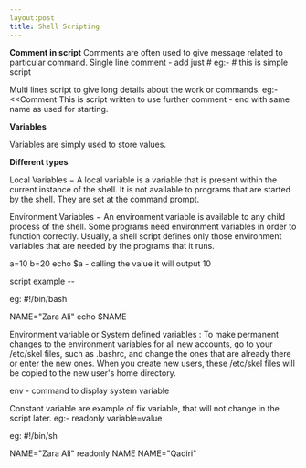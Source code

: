 ```yaml
---
layout:post
title: Shell Scripting
---
```


**Comment in script**
Comments are often used to give message related to particular command.
Single line comment - add just #
eg:-  # this is simple script 

Multi lines script to give long details about the work or commands.
eg:- <<Comment
This is script 
written to use further 
comment  - end with same name as used for starting.

**Variables**

Variables are simply used to store values.

**Different types**

Local Variables − A local variable is a variable that is present within the current instance of the shell. It is not available to programs that are started by the shell. They are set at the command prompt.

Environment Variables − An environment variable is available to any child process of the shell. Some programs need environment variables in order to function correctly. Usually, a shell script defines only those environment variables that are needed by the programs that it runs.


a=10
b=20
echo $a   - calling the value
it will output 10

script example  --

eg: #!/bin/bash

NAME="Zara Ali"
echo $NAME

Environment variable or System defined variables  :
To make permanent changes to the environment variables for all new accounts, go to your /etc/skel files, such as .bashrc, and change the ones that are already there or enter the new ones. When you create new users, these /etc/skel files will be copied to the new user's home directory.

env   - command to display system variable


Constant variable are example of fix variable, that will not change in the script later.
eg:-   readonly variable=value


eg:  #!/bin/sh

NAME="Zara Ali"
readonly NAME
NAME="Qadiri"
